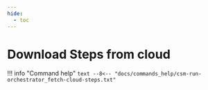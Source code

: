 ```yaml
---
hide:
  - toc
---
```

# Download Steps from cloud

!!! info "Command help"
    ```text
    --8<-- "docs/commands_help/csm-run-orchestrator_fetch-cloud-steps.txt"
    ```